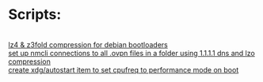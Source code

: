 <h1>Scripts:</h1>
<br />
<a href="https://gist.github.com/zzzlax/d5bec62e3abc1bdddee3979ea3ede967.js">lz4 & z3fold compression for debian bootloaders</a>
<br />
<a href="https://gist.github.com/zzzlax/4a988854ce74ac913a9dcb8a84cc003a.js">set up nmcli connections to all .ovpn files in a folder using 1.1.1.1 dns and lzo compression</a>
<br />
<a href="https://gist.github.com/zzzlax/6d7c0e5c7bff335ccec04725b9a821f0.js">create xdg/autostart item to set cpufreq to performance mode on boot</a>
